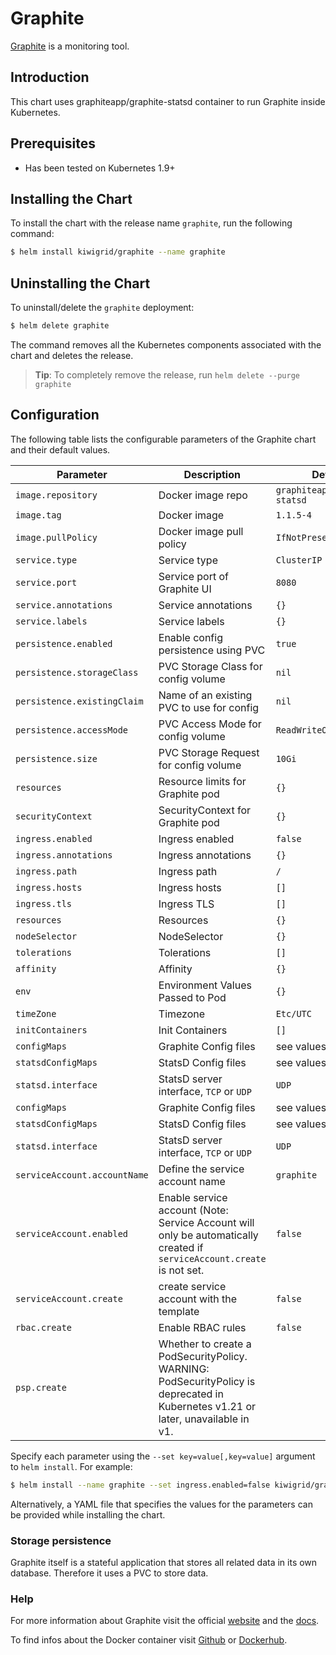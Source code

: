 # Graphite

[Graphite](https://graphiteapp.org/) is a monitoring tool.

## Introduction

This chart uses graphiteapp/graphite-statsd container to run Graphite inside Kubernetes.

## Prerequisites

- Has been tested on Kubernetes 1.9+

## Installing the Chart

To install the chart with the release name `graphite`, run the following command:

```bash
$ helm install kiwigrid/graphite --name graphite
```

## Uninstalling the Chart

To uninstall/delete the `graphite` deployment:

```bash
$ helm delete graphite
```

The command removes all the Kubernetes components associated with the chart and deletes the release.

> **Tip**: To completely remove the release, run `helm delete --purge graphite`

## Configuration

The following table lists the configurable parameters of the Graphite chart and their default values.

|             Parameter          |            Description                       |                  Default               |
|--------------------------------|----------------------------------------------|----------------------------------------|
| `image.repository`             | Docker image repo                            | `graphiteapp/graphite-statsd`          |
| `image.tag`                    | Docker image                                 | `1.1.5-4`                              |
| `image.pullPolicy`             | Docker image pull policy                     | `IfNotPresent`                         |
| `service.type`                 | Service type                                 | `ClusterIP`                            |
| `service.port`                 | Service port of Graphite UI                  | `8080`                                 |
| `service.annotations`          | Service annotations                          | `{}`                                   |
| `service.labels`               | Service labels                               | `{}`                                   |
| `persistence.enabled`          | Enable config persistence using PVC          | `true`                                 |
| `persistence.storageClass`     | PVC Storage Class for config volume          | `nil`                                  |
| `persistence.existingClaim`    | Name of an existing PVC to use for config    | `nil`                                  |
| `persistence.accessMode`       | PVC Access Mode for config volume            | `ReadWriteOnce`                        |
| `persistence.size`             | PVC Storage Request for config volume        | `10Gi`                                 |
| `resources`                    | Resource limits for Graphite pod             | `{}`                                   |
| `securityContext`              | SecurityContext for Graphite pod             | `{}`                                   |
| `ingress.enabled`              | Ingress enabled                              | `false`                                |
| `ingress.annotations`          | Ingress annotations                          | `{}`                                   |
| `ingress.path`                 | Ingress path                                 | `/`                                    |
| `ingress.hosts`                | Ingress hosts                                | `[]`                                   |
| `ingress.tls`                  | Ingress TLS                                  | `[]`                                   |
| `resources`                    | Resources                                    | `{}`                                   |
| `nodeSelector`                 | NodeSelector                                 | `{}`                                   |
| `tolerations`                  | Tolerations                                  | `[]`                                   |
| `affinity`                     | Affinity                                     | `{}`                                   |
| `env`                          | Environment Values Passed to Pod             | `{}`                                   |
| `timeZone`                     | Timezone                                     | `Etc/UTC`                              |
| `initContainers`               | Init Containers                              | `[]`                                   |
| `configMaps`                   | Graphite Config files                        | see values.yaml                        |
| `statsdConfigMaps`             | StatsD Config files                          | see values.yaml                        |
| `statsd.interface`             | StatsD server interface, `TCP` or `UDP`      | `UDP`                                  |
| `configMaps`                   | Graphite Config files                        | see values.yaml                        |
| `statsdConfigMaps`             | StatsD Config files                          | see values.yaml                        |
| `statsd.interface`             | StatsD server interface, `TCP` or `UDP`      | `UDP`                                  |
| `serviceAccount.accountName`   | Define the service account name              | `graphite`                             |
| `serviceAccount.enabled`| Enable service account (Note: Service Account will only be automatically created if `serviceAccount.create` is not set.  |`false`|
| `serviceAccount.create`| create service account with the template |`false`|
| `rbac.create`| Enable RBAC rules |`false`|
| `psp.create`| Whether to create a PodSecurityPolicy. WARNING: PodSecurityPolicy is deprecated in Kubernetes v1.21 or later, unavailable in v1. |

Specify each parameter using the `--set key=value[,key=value]` argument to `helm install`. For example:

```bash
$ helm install --name graphite --set ingress.enabled=false kiwigrid/graphite
```

Alternatively, a YAML file that specifies the values for the parameters can be provided while installing the chart.

### Storage persistence

Graphite itself is a stateful application that stores all related data in its own database. Therefore it uses a PVC to store data.

### Help

For more information about Graphite visit the official [website](https://graphiteapp.org/) and the [docs](http://graphite.readthedocs.io/en/latest/).

To find infos about the Docker container visit [Github](https://github.com/graphite-project/docker-graphite-statsd) or [Dockerhub](https://hub.docker.com/r/graphiteapp/graphite-statsd/).
